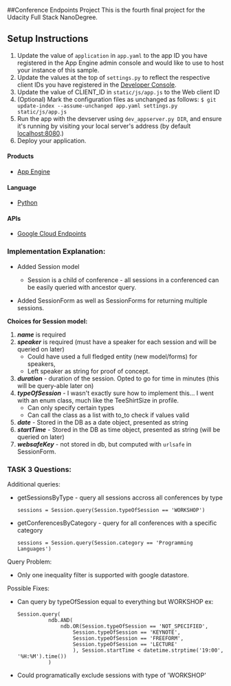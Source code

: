 ##Conference Endpoints Project
This is the fourth final project for the Udacity Full Stack NanoDegree.

## Setup Instructions
1. Update the value of `application` in `app.yaml` to the app ID you
   have registered in the App Engine admin console and would like to use to host
   your instance of this sample.
1. Update the values at the top of `settings.py` to
   reflect the respective client IDs you have registered in the
   [Developer Console][1].
1. Update the value of CLIENT_ID in `static/js/app.js` to the Web client ID
1. (Optional) Mark the configuration files as unchanged as follows:
   `$ git update-index --assume-unchanged app.yaml settings.py static/js/app.js`
1. Run the app with the devserver using `dev_appserver.py DIR`, and ensure it's running by visiting your local server's address (by default [localhost:8080][2].)
1. Deploy your application.

#### Products
- [App Engine][3]

#### Language
- [Python][4]

#### APIs
- [Google Cloud Endpoints][5]

### Implementation Explanation:
- Added Session model
	- Session is a child of conference - all sessions in a conferenced can be easily queried with ancestor query.

- Added SessionForm as well as SessionForms for returning multiple sessions.

**Choices for Session model:**

1. ***name*** is required
1. ***speaker*** is required (must have a speaker for each session and will be queried on later)
	- Could have used a full fledged entity (new model/forms) for speakers, 
	- Left speaker as string for proof of concept.
1. ***duration*** - duration of the session. Opted to go for time in minutes (this will be query-able later on)
1. ***typeOfSession*** - I wasn't exactly sure how to implement this... I went with an enum class, much like the TeeShirtSize in profile.
	- Can only specify certain types
	- Can call the class as a list with to_to check if values valid
1. ***date*** - Stored in the DB as a date object, presented as string
1. ***startTime*** - Stored in the DB as time object, presented as string (will be queried on later)
1. ***websafeKey*** - not stored in db, but computed with `urlsafe` in SessionForm.

### TASK 3 Questions:
Additional queries:
- getSessionsByType - query all sessions accross all conferences by type
	
    `sessions = Session.query(Session.typeOfSession == 'WORKSHOP')`
- getConferencesByCategory - query for all conferences with a specific category
	
    `sessions = Session.query(Session.category == 'Programming Languages')`

Query Problem:

- Only one inequality filter is supported with google datastore.

Possible Fixes:
- Can query by typeOfSession equal to everything but WORKSHOP ex:

      Session.query(
				ndb.AND(
					ndb.OR(Session.typeOfSession == 'NOT_SPECIFIED',
						Session.typeOfSession == 'KEYNOTE',
						Session.typeOfSession == 'FREEFORM',
						Session.typeOfSession == 'LECTURE'
						), Session.startTime < datetime.strptime('19:00', '%H:%M').time())
				)

- Could programatically exclude sessions with type of 'WORKSHOP'

[1]: https://console.developers.google.com/
[2]: https://localhost:8080/
[3]: https://developers.google.com/appengine
[4]: http://python.org
[5]: https://developers.google.com/appengine/docs/python/endpoints/